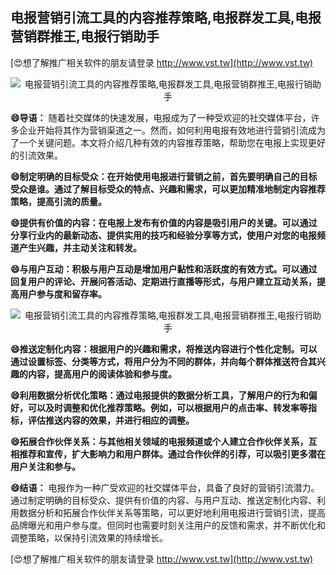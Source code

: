 ## **电报营销引流工具的内容推荐策略,电报群发工具,电报营销群推王,电报行销助手**

[😍想了解推广相关软件的朋友请登录 http://www.vst.tw](http://www.vst.tw)

 <center><img src="https://vst.tw/MP4/tuiguang/png/0.png" alt="电报营销引流工具的内容推荐策略,电报群发工具,电报营销群推王,电报行销助手"></center>

**😄导语：**
随着社交媒体的快速发展，电报成为了一种受欢迎的社交媒体平台，许多企业开始将其作为营销渠道之一。然而，如何利用电报有效地进行营销引流成为了一个关键问题。本文将介绍几种有效的内容推荐策略，帮助您在电报上实现更好的引流效果。

**😄制定明确的目标受众：在开始使用电报进行营销之前，首先要明确自己的目标受众是谁。通过了解目标受众的特点、兴趣和需求，可以更加精准地制定内容推荐策略，提高引流的质量。**

**😄提供有价值的内容：在电报上发布有价值的内容是吸引用户的关键。可以通过分享行业内的最新动态、提供实用的技巧和经验分享等方式，使用户对您的电报频道产生兴趣，并主动关注和转发。**

**😄与用户互动：积极与用户互动是增加用户黏性和活跃度的有效方式。可以通过回复用户的评论、开展问答活动、定期进行直播等形式，与用户建立互动关系，提高用户参与度和留存率。**

 <center><img src="https://vst.tw/MP4/tuiguang/png/8.png" alt="电报营销引流工具的内容推荐策略,电报群发工具,电报营销群推王,电报行销助手"></center>

**😄推送定制化内容：根据用户的兴趣和需求，将推送内容进行个性化定制。可以通过设置标签、分类等方式，将用户分为不同的群体，并向每个群体推送符合其兴趣的内容，提高用户的阅读体验和参与度。**

**😄利用数据分析优化策略：通过电报提供的数据分析工具，了解用户的行为和偏好，可以及时调整和优化推荐策略。例如，可以根据用户的点击率、转发率等指标，评估推送内容的效果，并进行相应的调整。**

**😄拓展合作伙伴关系：与其他相关领域的电报频道或个人建立合作伙伴关系，互相推荐和宣传，扩大影响力和用户群体。通过合作伙伴的引荐，可以吸引更多潜在用户关注和参与。**

**😄结语：**
电报作为一种广受欢迎的社交媒体平台，具备了良好的营销引流潜力。通过制定明确的目标受众、提供有价值的内容、与用户互动、推送定制化内容、利用数据分析和拓展合作伙伴关系等策略，可以更好地利用电报进行营销引流，提高品牌曝光和用户参与度。但同时也需要时刻关注用户的反馈和需求，并不断优化和调整策略，以保持引流效果的持续增长。

[😍想了解推广相关软件的朋友请登录 http://www.vst.tw](http://www.vst.tw)



